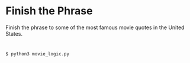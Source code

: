 # Finish the Phrase
Finish the phrase to some of the most famous movie quotes in the United States. 

#
```
$ python3 movie_logic.py
```
